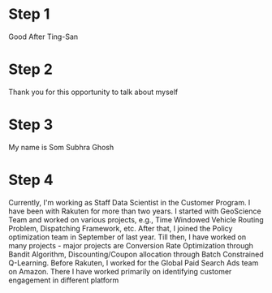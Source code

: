 # Step 1
Good After Ting-San

# Step 2
Thank you for this opportunity to talk about myself

# Step 3
My name is Som Subhra Ghosh

# Step 4
Currently, I'm working as Staff Data Scientist in the Customer Program. I have been with Rakuten for more than two years. I started with GeoScience Team and worked on various projects, e.g., Time Windowed Vehicle Routing Problem, Dispatching Framework, etc. After that, I joined the Policy optimization team in September of last year. Till then, I have worked on many projects - major projects are Conversion Rate Optimization through Bandit Algorithm, Discounting/Coupon allocation through Batch Constrained Q-Learning. Before Rakuten, I worked for the Global Paid Search Ads team on Amazon. There I have worked primarily on identifying customer engagement in different platform